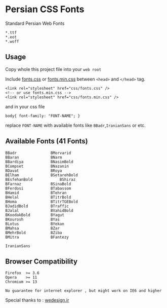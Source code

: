 Persian CSS Fonts
==================

Standard Persian Web Fonts

	*.ttf
	*.eot
	*.woff

Usage
------------------
Copy whole this project file into your `web root`

Include [fonts.css](https://github.com/intuxicated/css-persian/blob/master/css/fonts.css "fonts.css") or [fonts.min.css](https://github.com/intuxicated/css-persian/blob/master/css/fonts.min.css "fonts.min.css") between `<head>` and `</head>` tag.

	<link rel="stylesheet" href="css/fonts.css" />
	<!-- or use fonts.min.css -->
	<link rel="stylesheet" href="css/fonts.min.css" />
	
and in your css file

	body{ font-family: "FONT-NAME"; }
	
replace `FONT-NAME` with available fonts like `BBadr`,`IranianSans` or etc. 

Available Fonts (41 Fonts)
------------------

	BBadr				BMorvarid
	BBaran				BNarm
	BBardiya			BNasimBold
	BCompset			BNazanin
	BDavat				BRoya
	BElham				BSetarehBold
	BEsfehanBold			BShiraz
	BFarnaz				BSinaBold
	BFerdosi			BTabassom
	BHamid				BTehran
	BHelal				BTitrBold
	BHoma				BTitrTGEBold
	BJadidBold			BTraffic
	BJalal				BVahidBold
	BKoodakBold			BYagut
	BKourosh			BYas
	BLotus				BYekan
	BMahsa				BZar
	BMehrBold			BZiba
	BMitra				BFantezy
	
	IranianSans

	
Browser Compatibility 
------------------

	Firefox  >= 3.6
	Opera    >= 11
	Chromium >= 13

`No guarantee for internet explorer , but might work on IE6 and higher`
	

Special thanks to : [wedesign.ir](http://www.wedesign.ir/css/css3-font-face-methods-and-optimized-font-firefox6 "wedesign.ir")	
	
